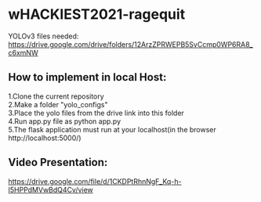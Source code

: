 # wHACKIEST2021-ragequit

YOLOv3 files needed:
https://drive.google.com/drive/folders/12ArzZPRWEPB5SvCcmp0WP6RA8_c6xmNW


## How to implement in local Host:

1.Clone the current repository<br />
2.Make a folder "yolo_configs"<br />
3.Place the yolo files from the drive link into this folder<br />
4.Run app.py file as  python app.py<br />
5.The flask application must run at your localhost(in the browser http://localhost:5000/)<br />

## Video Presentation: <br />
https://drive.google.com/file/d/1CKDPtRhnNgF_Kq-h-I5HPPdMVwBdQ4Cv/view
